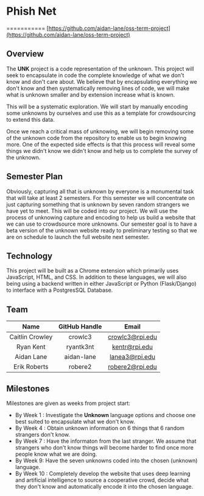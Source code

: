 # Phish Net

===========
[https://github.com/aidan-lane/oss-term-project](https://github.com/aidan-lane/oss-term-project)

Overview
--------
The **UNK** project is a code representation of the unknown. This project will seek to encapsulate in code the complete knowledge of what we don't know and don't care about. We believe that by encapsulating everything we don't know and then systematically removing lines of code, we will make what is unknown smaller and by extension increase what is known.

This will be a systematic exploration. We will start by manually encoding some unknowns by ourselves and use this as a template for crowdsourcing to extend this data.

Once we reach a critical mass of unknowing, we will begin removing some of the unknown code from the repository to enable us to begin knowing more. One of the expected side effects is that this process will reveal some things we didn't know we didn't know and help us to complete the survey of the unknown.

Semester Plan
-------------
Obviously, capturing all that is unknown by everyone is a monumental task that will take at least 2 semesters. For this semester we will concentrate on just capturing something that is unknown by seven random strangers we have yet to meet. This will be coded into our project. We will use the process of unknowing capture and encoding to help us build a website that we can use to crowdsource more unknowns. Our semester goal is to have a beta version of the unknown website ready to preliminary testing so that we are on schedule to launch the full website next semester.

Technology
----------
This project will be built as a Chrome extension which primarily uses JavaScript, HTML, and CSS. In addition to these languages, we will also being using a backend written in either JavaScript or Python (Flask/Django) to interface with a PostgresSQL Database.

Team
----
| **Name** | **GitHub Handle** | **Email** |
|:------:|:-------:|:------:|
| Caitlin Crowley | crowlc3 | crowlc3@rpi.edu | 
| Ryan Kent | ryantk3nt | kentr@rpi.edu |
| Aidan Lane | aidan-lane | lanea3@rpi.edu | 
| Erik Roberts | robere2 | robere2@rpi.edu |

Milestones
----------
Milestones are given as weeks from project start:

- By Week 1 : Investigate the **Unknown** language options and choose one best suited to encapsulate what we don't know.
- By Week 4 : Obtain unknown information on 6 things that 6 random strangers don't know.
- By Week 7 : Have the informaton from the last stranger. We assume that strangers who don't know things will become harder to find once more people know what we are doing.
- By Week 9: Have the seven unknowns coded into the chosen (unknown) language.
- By Week 10 : Completely develop the website that uses deep learning and artificial intelligence to source a cooperative crowd, decide what they don't know and automatically encode it into the chosen language. 
